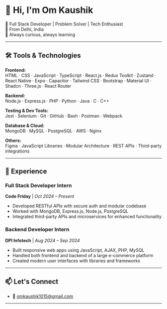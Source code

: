 # 👋 Hi, I'm Om Kaushik

🚀 Full Stack Developer | Problem Solver | Tech Enthusiast  
📍 From Delhi, India  
🧠 Always curious, always learning  

---

## 🛠️ Tools & Technologies

**Frontend:**  
HTML · CSS · JavaScript · TypeScript · React.js · Redux Toolkit · Zustand · React Native · Expo · Capacitor · Tailwind CSS · Bootstrap · Material UI · Shadcn · Three.js · React Router

**Backend:**  
Node.js · Express.js · PHP · Python · Java · C · C++

**Testing & Dev Tools:**  
Jest · Selenium · Git · GitHub · Bash · Postman · Webpack

**Database & Cloud:**  
MongoDB · MySQL · PostgreSQL · AWS · Nginx

**Others:**  
Figma · JavaScript Libraries · Modular Architecture · REST APIs · Third-party integrations

---

## 💼 Experience

### Full Stack Developer Intern  
**Code Friday** | *Oct 2024 – Present*  
- Developed RESTful APIs with secure auth and modular codebase  
- Worked with MongoDB, Express.js, Node.js, PostgreSQL  
- Integrated third-party APIs and microservices for enhanced functionality  

### Backend Developer Intern  
**DPI Infotech** | *Aug 2024 – Sep 2024*  
- Built responsive web apps using JavaScript, AJAX, PHP, MySQL  
- Handled both frontend and backend of a large e-commerce platform  
- Created modern user interfaces with libraries and frameworks  

---

## 📫 Let's Connect
- 📧 omkaushik1015@gmail.com

---

